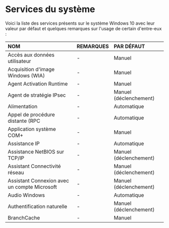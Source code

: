 # Services du système

Voici la liste des services présents sur le système Windows 10 avec leur valeur par défaut et quelques remarques sur l'usage de certain d'entre-eux :

|NOM|REMARQUES|PAR DÉFAUT|
|:--|:--|:--|
|Accès aux données utilisateur|-|Manuel|
|Acquisition d'image Windows (WIA)|-|Manuel|
|Agent Activation Runtime|-|Manuel|
|Agent de stratégie IPsec|-|Manuel (déclenchement)|
|Alimentation|-|Automatique|
|Appel de procédure distante (RPC|-|Automatique|
|Application système COM+|-|Manuel|
|Assistance IP|-|Automatique|
|Assistance NetBIOS sur TCP/IP|-|Manuel (déclenchement)|
|Assistant Connectivité réseau|-|Manuel (déclenchement)|
|Assistant Connexion avec un compte Microsoft|-|Manuel (déclenchement)|
|Audio Windows|-|Automatique|
|Authentification naturelle|-|Manuel (déclenchement)|
|BranchCache|-|Manuel|
